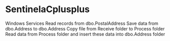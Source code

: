 # SentinelaCplusplus

Windows Services
Read records from dbo.PostalAddress
Save data from dbo.Address to dbo.Address
Copy file from Receive folder to Process folder
Read data from Process folder and insert these data into dbo.Address folder
